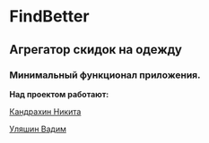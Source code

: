 #  FindBetter
## Агрегатор скидок на одежду

### Минимальный функционал приложения.


**Над проектом работают:**

[Кандрахин Никита](https://github.com/nukutalalka) 

[Уляшин Вадим](https://github.com/stemoku)
